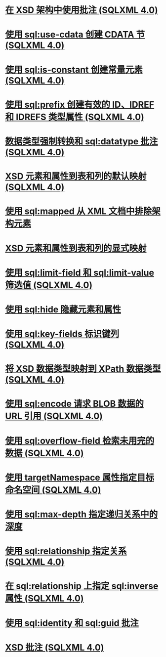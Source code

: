 # [在 XSD 架构中使用批注 (SQLXML 4.0)](using-annotations-in-xsd-schemas-sqlxml-4-0.md)

# [使用 sql:use-cdata 创建 CDATA 节 (SQLXML 4.0)](creating-cdata-sections-using-sql-use-cdata-sqlxml-4-0.md)
# [使用 sql:is-constant 创建常量元素 (SQLXML 4.0)](creating-constant-elements-using-sql-is-constant-sqlxml-4-0.md)
# [使用 sql:prefix 创建有效的 ID、IDREF 和 IDREFS 类型属性 (SQLXML 4.0)](creating-valid-id-idref-and-idrefs-type-attributes-using-sql-prefix-sqlxml-4-0.md)
# [数据类型强制转换和 sql:datatype 批注 (SQLXML 4.0)](data-type-coercions-and-the-sql-datatype-annotation-sqlxml-4-0.md)
# [XSD 元素和属性到表和列的默认映射 (SQLXML 4.0)](default-mapping-of-xsd-elements-and-attributes-to-tables-and-columns-sqlxml-4-0.md)
# [使用 sql:mapped 从 XML 文档中排除架构元素](excluding-schema-elements-from-the-xml-document-using-sql-mapped.md)
# [XSD 元素和属性到表和列的显式映射](explicit-mapping-xsd-elements-and-attributes-to-tables-and-columns.md)
# [使用 sql:limit-field 和 sql:limit-value 筛选值 (SQLXML 4.0)](filtering-values-using-sql-limit-field-and-sql-limit-value-sqlxml-4-0.md)
# [使用 sql:hide 隐藏元素和属性](hiding-elements-and-attributes-by-using-sql-hide.md)
# [使用 sql:key-fields 标识键列 (SQLXML 4.0)](identifying-key-columns-using-sql-key-fields-sqlxml-4-0.md)
# [将 XSD 数据类型映射到 XPath 数据类型 (SQLXML 4.0)](mapping-xsd-data-types-to-xpath-data-types-sqlxml-4-0.md)
# [使用 sql:encode 请求 BLOB 数据的 URL 引用 (SQLXML 4.0)](requesting-url-references-to-blob-data-using-sql-encode-sqlxml-4-0.md)
# [使用 sql:overflow-field 检索未用完的数据 (SQLXML 4.0)](retrieving-unconsumed-data-using-the-sql-overflow-field-sqlxml-4-0.md)
# [使用 targetNamespace 属性指定目标命名空间 (SQLXML 4.0)](specifying-a-target-namespace-using-the-targetnamespace-attribute-sqlxml-4-0.md)
# [使用 sql:max-depth 指定递归关系中的深度](specifying-depth-in-recursive-relationships-by-using-sql-max-depth.md)
# [使用 sql:relationship 指定关系 (SQLXML 4.0)](specifying-relationships-using-sql-relationship-sqlxml-4-0.md)
# [在 sql:relationship 上指定 sql:inverse 属性 (SQLXML 4.0)](specifying-the-sql-inverse-attribute-on-sql-relationship-sqlxml-4-0.md)
# [使用 sql:identity 和 sql:guid 批注](using-the-sql-identity-and-sql-guid-annotations.md)
# [XSD 批注 (SQLXML 4.0)](xsd-annotations-sqlxml-4-0.md)
